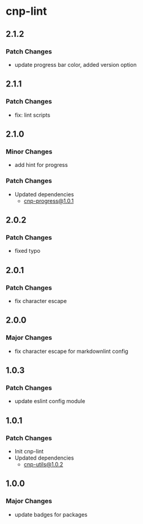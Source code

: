 # cnp-lint

## 2.1.2

### Patch Changes

- update progress bar color, added version option

## 2.1.1

### Patch Changes

- fix: lint scripts

## 2.1.0

### Minor Changes

- add hint for progress

### Patch Changes

- Updated dependencies
  - cnp-progress@1.0.1

## 2.0.2

### Patch Changes

- fixed typo

## 2.0.1

### Patch Changes

- fix character escape

## 2.0.0

### Major Changes

- fix character escape for markdownlint config

## 1.0.3

### Patch Changes

- update eslint config module

## 1.0.1

### Patch Changes

- Init cnp-lint
- Updated dependencies
  - cnp-utils@1.0.2

## 1.0.0

### Major Changes

- update badges for packages

